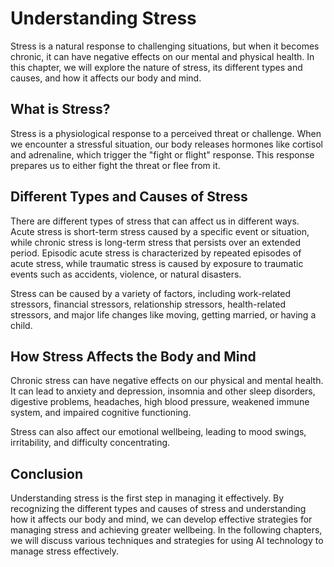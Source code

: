 Understanding Stress
=============================

Stress is a natural response to challenging situations, but when it becomes chronic, it can have negative effects on our mental and physical health. In this chapter, we will explore the nature of stress, its different types and causes, and how it affects our body and mind.

What is Stress?
---------------

Stress is a physiological response to a perceived threat or challenge. When we encounter a stressful situation, our body releases hormones like cortisol and adrenaline, which trigger the "fight or flight" response. This response prepares us to either fight the threat or flee from it.

Different Types and Causes of Stress
------------------------------------

There are different types of stress that can affect us in different ways. Acute stress is short-term stress caused by a specific event or situation, while chronic stress is long-term stress that persists over an extended period. Episodic acute stress is characterized by repeated episodes of acute stress, while traumatic stress is caused by exposure to traumatic events such as accidents, violence, or natural disasters.

Stress can be caused by a variety of factors, including work-related stressors, financial stressors, relationship stressors, health-related stressors, and major life changes like moving, getting married, or having a child.

How Stress Affects the Body and Mind
------------------------------------

Chronic stress can have negative effects on our physical and mental health. It can lead to anxiety and depression, insomnia and other sleep disorders, digestive problems, headaches, high blood pressure, weakened immune system, and impaired cognitive functioning.

Stress can also affect our emotional wellbeing, leading to mood swings, irritability, and difficulty concentrating.

Conclusion
----------

Understanding stress is the first step in managing it effectively. By recognizing the different types and causes of stress and understanding how it affects our body and mind, we can develop effective strategies for managing stress and achieving greater wellbeing. In the following chapters, we will discuss various techniques and strategies for using AI technology to manage stress effectively.
